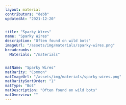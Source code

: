 ```yaml
---
layout: material
contributors: "debb"
updatedAt: "2021-12-20"


title: "Sparky Wires"
name: "Sparky Wires"
description: "Often found on wild bots"
imageUrl: "/assets/img/materials/sparky-wires.png"
breadcrumbs:
  Materials: "/materials"


matName: "Sparky Wires"
matRarity: "Common"
matImageUrl: "/assets/img/materials/sparky-wires.png"
matRaritySortOrder: "1"
matType: "Bot"
matDescription: "Often found on wild bots"
matOverview: ""
---
```

